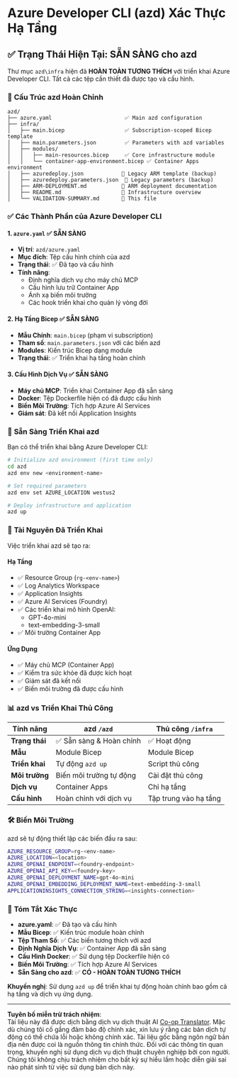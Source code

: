 <!--
CO_OP_TRANSLATOR_METADATA:
{
  "original_hash": "20ed201aa472e9936f4e0c5144626011",
  "translation_date": "2025-09-30T12:57:45+00:00",
  "source_file": "azd/infra/VALIDATION-SUMMARY.md",
  "language_code": "vi"
}
-->
# Azure Developer CLI (azd) Xác Thực Hạ Tầng

## ✅ **Trạng Thái Hiện Tại: SẴN SÀNG cho azd**

Thư mục `azd\infra` hiện đã **HOÀN TOÀN TƯƠNG THÍCH** với triển khai Azure Developer CLI. Tất cả các tệp cần thiết đã được tạo và cấu hình.

### 📁 **Cấu Trúc azd Hoàn Chỉnh**
```
azd/
├── azure.yaml                       ✅ Main azd configuration
├── infra/
│   ├── main.bicep                   ✅ Subscription-scoped Bicep template
│   ├── main.parameters.json         ✅ Parameters with azd variables
│   ├── modules/
│   │   ├── main-resources.bicep     ✅ Core infrastructure module
│   │   └── container-app-environment.bicep ✅ Container Apps environment
│   ├── azuredeploy.json            📄 Legacy ARM template (backup)
│   ├── azuredeploy.parameters.json  📄 Legacy parameters (backup)
│   ├── ARM-DEPLOYMENT.md           📄 ARM deployment documentation
│   ├── README.md                   📄 Infrastructure overview
│   └── VALIDATION-SUMMARY.md       📝 This file
```

### ✅ **Các Thành Phần của Azure Developer CLI**

#### 1. `azure.yaml` ✅ **SẴN SÀNG**
- **Vị trí**: `azd/azure.yaml`
- **Mục đích**: Tệp cấu hình chính của azd
- **Trạng thái**: ✅ Đã tạo và cấu hình
- **Tính năng**:
  - Định nghĩa dịch vụ cho máy chủ MCP
  - Cấu hình lưu trữ Container App
  - Ánh xạ biến môi trường
  - Các hook triển khai cho quản lý vòng đời

#### 2. **Hạ Tầng Bicep** ✅ **SẴN SÀNG**
- **Mẫu Chính**: `main.bicep` (phạm vi subscription)
- **Tham số**: `main.parameters.json` với các biến azd
- **Modules**: Kiến trúc Bicep dạng module
- **Trạng thái**: ✅ Triển khai hạ tầng hoàn chỉnh

#### 3. **Cấu Hình Dịch Vụ** ✅ **SẴN SÀNG**
- **Máy chủ MCP**: Triển khai Container App đã sẵn sàng
- **Docker**: Tệp Dockerfile hiện có đã được cấu hình
- **Biến Môi Trường**: Tích hợp Azure AI Services
- **Giám sát**: Đã kết nối Application Insights

### 🚀 **Sẵn Sàng Triển Khai azd**

Bạn có thể triển khai bằng Azure Developer CLI:

```bash
# Initialize azd environment (first time only)
cd azd
azd env new <environment-name>

# Set required parameters
azd env set AZURE_LOCATION westus2

# Deploy infrastructure and application
azd up
```

### 🎯 **Tài Nguyên Đã Triển Khai**

Việc triển khai azd sẽ tạo ra:

#### **Hạ Tầng** 
- ✅ Resource Group (`rg-<env-name>`)
- ✅ Log Analytics Workspace
- ✅ Application Insights
- ✅ Azure AI Services (Foundry)
- ✅ Các triển khai mô hình OpenAI:
  - GPT-4o-mini
  - text-embedding-3-small
- ✅ Môi trường Container App

#### **Ứng Dụng**
- ✅ Máy chủ MCP (Container App)
- ✅ Kiểm tra sức khỏe đã được kích hoạt
- ✅ Giám sát đã kết nối
- ✅ Biến môi trường đã được cấu hình

### 📊 **azd vs Triển Khai Thủ Công**

| Tính năng | azd `/azd` | Thủ công `/infra` |
|-----------|------------|-------------------|
| **Trạng thái** | ✅ Sẵn sàng & Hoàn chỉnh | ✅ Hoạt động |
| **Mẫu** | Module Bicep | Module Bicep |
| **Triển khai** | Tự động `azd up` | Script thủ công |
| **Môi trường** | Biến môi trường tự động | Cài đặt thủ công |
| **Dịch vụ** | Container Apps | Chỉ hạ tầng |
| **Cấu hình** | Hoàn chỉnh với dịch vụ | Tập trung vào hạ tầng |

### 🛠️ **Biến Môi Trường**

azd sẽ tự động thiết lập các biến đầu ra sau:

```bash
AZURE_RESOURCE_GROUP=rg-<env-name>
AZURE_LOCATION=<location>
AZURE_OPENAI_ENDPOINT=<foundry-endpoint>
AZURE_OPENAI_API_KEY=<foundry-key>
AZURE_OPENAI_DEPLOYMENT_NAME=gpt-4o-mini
AZURE_OPENAI_EMBEDDING_DEPLOYMENT_NAME=text-embedding-3-small
APPLICATIONINSIGHTS_CONNECTION_STRING=<insights-connection>
```

### 🚨 **Tóm Tắt Xác Thực**

- **azure.yaml**: ✅ Đã tạo và cấu hình
- **Mẫu Bicep**: ✅ Kiến trúc module hoàn chỉnh
- **Tệp Tham Số**: ✅ Các biến tương thích với azd
- **Định Nghĩa Dịch Vụ**: ✅ Container App đã sẵn sàng
- **Cấu Hình Docker**: ✅ Sử dụng tệp Dockerfile hiện có
- **Biến Môi Trường**: ✅ Tích hợp Azure AI Services
- **Sẵn Sàng cho azd**: ✅ **CÓ - HOÀN TOÀN TƯƠNG THÍCH**

**Khuyến nghị**: Sử dụng `azd up` để triển khai tự động hoàn chỉnh bao gồm cả hạ tầng và dịch vụ ứng dụng.

---

**Tuyên bố miễn trừ trách nhiệm**:  
Tài liệu này đã được dịch bằng dịch vụ dịch thuật AI [Co-op Translator](https://github.com/Azure/co-op-translator). Mặc dù chúng tôi cố gắng đảm bảo độ chính xác, xin lưu ý rằng các bản dịch tự động có thể chứa lỗi hoặc không chính xác. Tài liệu gốc bằng ngôn ngữ bản địa nên được coi là nguồn thông tin chính thức. Đối với các thông tin quan trọng, khuyến nghị sử dụng dịch vụ dịch thuật chuyên nghiệp bởi con người. Chúng tôi không chịu trách nhiệm cho bất kỳ sự hiểu lầm hoặc diễn giải sai nào phát sinh từ việc sử dụng bản dịch này.